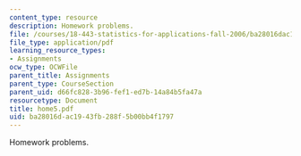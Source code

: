```yaml
---
content_type: resource
description: Homework problems.
file: /courses/18-443-statistics-for-applications-fall-2006/ba28016dac1943fb288f5b00bb4f1797_home5.pdf
file_type: application/pdf
learning_resource_types:
- Assignments
ocw_type: OCWFile
parent_title: Assignments
parent_type: CourseSection
parent_uid: d66fc828-3b96-fef1-ed7b-14a84b5fa47a
resourcetype: Document
title: home5.pdf
uid: ba28016d-ac19-43fb-288f-5b00bb4f1797
---
```

Homework problems.

